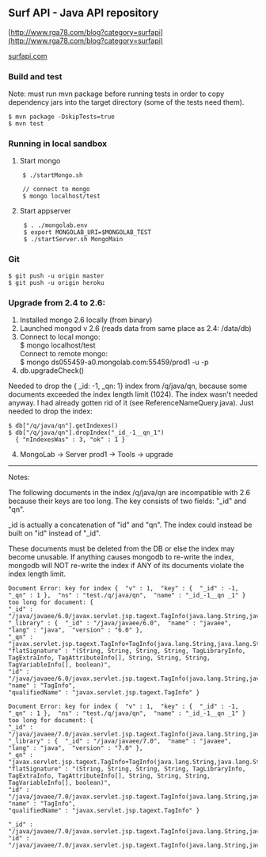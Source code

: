 ## Surf API - Java API repository

[http://www.rga78.com/blog?category=surfapi](http://www.rga78.com/blog?category=surfapi)

[surfapi.com](surfapi.com)


### Build and test

Note: must run mvn package before running tests in order to copy dependency jars into 
the target directory (some of the tests need them).

    $ mvn package -DskipTests=true
    $ mvn test


### Running in local sandbox

1. Start mongo
```
    $ ./startMongo.sh

    // connect to mongo
    $ mongo localhost/test
```

2. Start appserver  
    
        $ . ./mongolab.env
        $ export MONGOLAB_URI=$MONGOLAB_TEST
        $ ./startServer.sh MongoMain


### Git

    $ git push -u origin master
    $ git push -u origin heroku


### Upgrade from 2.4 to 2.6:

1. Installed mongo 2.6 locally (from binary)
2. Launched mongod v 2.6 (reads data from same place as 2.4:  /data/db)
3. Connect to local mongo:  
    $ mongo localhost/test   
Connect to remote mongo:   
    $ mongo ds055459-a0.mongolab.com:55459/prod1 -u <dbuser> -p <dbpassword>
4. db.upgradeCheck()  

Needed to drop the { _id: -1, _qn: 1} index from /q/java/qn, because some documents exceeded the index length limit (1024).
The index wasn't needed anyway.  I had already gotten rid of it (see ReferenceNameQuery.java).
Just needed to drop the index:

    $ db["/q/java/qn"].getIndexes()
    $ db["/q/java/qn"].dropIndex("_id_-1__qn_1")
      { "nIndexesWas" : 3, "ok" : 1 }
            
4. MongoLab -> Server prod1 -> Tools -> upgrade


---

Notes:

The following documents in the index /q/java/qn are incompatible with 2.6 because their keys are too long.
The key consists of two fields: "_id" and "qn".

_id is actually a concatenation of "id" and "qn".  The index could instead be built on "id" instead of "_id".

These documents must be deleted from the DB or else the index may become unusable.  If anything causes
mongodb to re-write the index, mongodb will NOT re-write the index if ANY of its documents violate the index
length limit.


    Document Error: key for index {  "v" : 1,  "key" : {  "_id" : -1,  "_qn" : 1 },  "ns" : "test./q/java/qn",  "name" : "_id_-1__qn _1" } 
    too long for document: {  
    "_id" : "/java/javaee/6.0/javax.servlet.jsp.tagext.TagInfo(java.lang.String,java.lang.String,java.lang.String,java.lang.String,javax.servlet.jsp.tagext.TagLibraryInfo,javax.servlet.jsp.tagext.TagExtraInfo,javax.servlet.jsp.tagext.TagAttributeInfo[],java.lang.String,java.lang.String,java.lang.String,javax.servlet.jsp.tagext.TagVariableInfo[],boolean)/javax.servlet.jsp.tagext.TagInfo+TagInfo(java.lang.String,java.lang.String,java.lang.String,java.lang.String,javax.servlet.jsp.tagext.TagLibraryInfo,javax.servlet.jsp.tagext.TagExtraInfo,javax.servlet.jsp.tagext.TagAttributeInfo[],java.lang.String,java.lang.String,java.lang.String,javax.servlet.jsp.tagext.TagVariableInfo[],boolean)",  
    "_library" : {  "_id" : "/java/javaee/6.0",  "name" : "javaee",  "lang" : "java",  "version" : "6.0" },  
    "_qn" : "javax.servlet.jsp.tagext.TagInfo+TagInfo(java.lang.String,java.lang.String,java.lang.String,java.lang.String,javax.servlet.jsp.tagext.TagLibraryInfo,javax.servlet.jsp.tagext.TagExtraInfo,javax.servlet.jsp.tagext.TagAttributeInfo[],java.lang.String,java.lang.String,java.lang.String,javax.servlet.jsp.tagext.TagVariableInfo[],boolean)",  
    "flatSignature" : "(String, String, String, String, TagLibraryInfo, TagExtraInfo, TagAttributeInfo[], String, String, String, TagVariableInfo[], boolean)",  
    "id" : "/java/javaee/6.0/javax.servlet.jsp.tagext.TagInfo(java.lang.String,java.lang.String,java.lang.String,java.lang.String,javax.servlet.jsp.tagext.TagLibraryInfo,javax.servlet.jsp.tagext.TagExtraInfo,javax.servlet.jsp.tagext.TagAttributeInfo[],java.lang.String,java.lang.String,java.lang.String,javax.servlet.jsp.tagext.TagVariableInfo[],boolean)",  
    "name" : "TagInfo",  
    "qualifiedName" : "javax.servlet.jsp.tagext.TagInfo" } 
    
    Document Error: key for index {  "v" : 1,  "key" : {  "_id" : -1,  "_qn" : 1 },  "ns" : "test./q/java/qn",  "name" : "_id_-1__qn _1" } 
    too long for document: {  
    "_id" : "/java/javaee/7.0/javax.servlet.jsp.tagext.TagInfo(java.lang.String,java.lang.String,java.lang.String,java.lang.String,javax.servlet.jsp.tagext.TagLibraryInfo,javax.servlet.jsp.tagext.TagExtraInfo,javax.servlet.jsp.tagext.TagAttributeInfo[],java.lang.String,java.lang.String,java.lang.String,javax.servlet.jsp.tagext.TagVariableInfo[],boolean)/javax.servlet.jsp.tagext.TagInfo+TagInfo(java.lang.String,java.lang.String,java.lang.String,java.lang.String,javax.servlet.jsp.tagext.TagLibraryInfo,javax.servlet.jsp.tagext.TagExtraInfo,javax.servlet.jsp.tagext.TagAttributeInfo[],java.lang.String,java.lang.String,java.lang.String,javax.servlet.jsp.tagext.TagVariableInfo[],boolean)",  
    "_library" : {  "_id" : "/java/javaee/7.0",  "name" : "javaee",  "lang" : "java",  "version" : "7.0" },  
    "_qn" : "javax.servlet.jsp.tagext.TagInfo+TagInfo(java.lang.String,java.lang.String,java.lang.String,java.lang.String,javax.servlet.jsp.tagext.TagLibraryInfo,javax.servlet.jsp.tagext.TagExtraInfo,javax.servlet.jsp.tagext.TagAttributeInfo[],java.lang.String,java.lang.String,java.lang.String,javax.servlet.jsp.tagext.TagVariableInfo[],boolean)",  
    "flatSignature" : "(String, String, String, String, TagLibraryInfo, TagExtraInfo, TagAttributeInfo[], String, String, String, TagVariableInfo[], boolean)",  
    "id" : "/java/javaee/7.0/javax.servlet.jsp.tagext.TagInfo(java.lang.String,java.lang.String,java.lang.String,java.lang.String,javax.servlet.jsp.tagext.TagLibraryInfo,javax.servlet.jsp.tagext.TagExtraInfo,javax.servlet.jsp.tagext.TagAttributeInfo[],java.lang.String,java.lang.String,java.lang.String,javax.servlet.jsp.tagext.TagVariableInfo[],boolean)",  
    "name" : "TagInfo",  
    "qualifiedName" : "javax.servlet.jsp.tagext.TagInfo" }
    
    "_id" : "/java/javaee/7.0/javax.servlet.jsp.tagext.TagInfo(java.lang.String,java.lang.String,java.lang.String,java.lang.String,javax.servlet.jsp.tagext.TagLibraryInfo,javax.servlet.jsp.tagext.TagExtraInfo,javax.servlet.jsp.tagext.TagAttributeInfo[],java.lang.String,java.lang.String,java.lang.String,javax.servlet.jsp.tagext.TagVariableInfo[],boolean)/javax.servlet.jsp.tagext.TagInfo+TagInfo(java.lang.String,java.lang.String,java.lang.String,java.lang.String,javax.servlet.jsp.tagext.TagLibraryInfo,javax.servlet.jsp.tagext.TagExtraInfo,javax.servlet.jsp.tagext.TagAttributeInfo[],java.lang.String,java.lang.String,java.lang.String,javax.servlet.jsp.tagext.TagVariableInfo[],boolean)",  
    "id" :  "/java/javaee/7.0/javax.servlet.jsp.tagext.TagInfo(java.lang.String,java.lang.String,java.lang.String,java.lang.String,javax.servlet.jsp.tagext.TagLibraryInfo,javax.servlet.jsp.tagext.TagExtraInfo,javax.servlet.jsp.tagext.TagAttributeInfo[],java.lang.String,java.lang.String,java.lang.String,javax.servlet.jsp.tagext.TagVariableInfo[],boolean)",  


